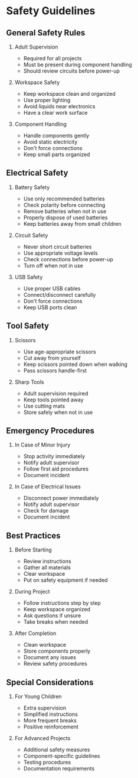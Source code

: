# Safety Guidelines

## General Safety Rules

1. Adult Supervision
   - Required for all projects
   - Must be present during component handling
   - Should review circuits before power-up

2. Workspace Safety
   - Keep workspace clean and organized
   - Use proper lighting
   - Avoid liquids near electronics
   - Have a clear work surface

3. Component Handling
   - Handle components gently
   - Avoid static electricity
   - Don't force connections
   - Keep small parts organized

## Electrical Safety

1. Battery Safety
   - Use only recommended batteries
   - Check polarity before connecting
   - Remove batteries when not in use
   - Properly dispose of used batteries
   - Keep batteries away from small children

2. Circuit Safety
   - Never short circuit batteries
   - Use appropriate voltage levels
   - Check connections before power-up
   - Turn off when not in use

3. USB Safety
   - Use proper USB cables
   - Connect/disconnect carefully
   - Don't force connections
   - Keep USB ports clean

## Tool Safety

1. Scissors
   - Use age-appropriate scissors
   - Cut away from yourself
   - Keep scissors pointed down when walking
   - Pass scissors handle-first

2. Sharp Tools
   - Adult supervision required
   - Keep tools pointed away
   - Use cutting mats
   - Store safely when not in use

## Emergency Procedures

1. In Case of Minor Injury
   - Stop activity immediately
   - Notify adult supervisor
   - Follow first aid procedures
   - Document incident

2. In Case of Electrical Issues
   - Disconnect power immediately
   - Notify adult supervisor
   - Check for damage
   - Document incident

## Best Practices

1. Before Starting
   - Review instructions
   - Gather all materials
   - Clear workspace
   - Put on safety equipment if needed

2. During Project
   - Follow instructions step by step
   - Keep workspace organized
   - Ask questions if unsure
   - Take breaks when needed

3. After Completion
   - Clean workspace
   - Store components properly
   - Document any issues
   - Review safety procedures

## Special Considerations

1. For Young Children
   - Extra supervision
   - Simplified instructions
   - More frequent breaks
   - Positive reinforcement

2. For Advanced Projects
   - Additional safety measures
   - Component-specific guidelines
   - Testing procedures
   - Documentation requirements